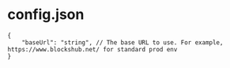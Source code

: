 # config.json
```
{
    "baseUrl": "string", // The base URL to use. For example, https://www.blockshub.net/ for standard prod env
}
```